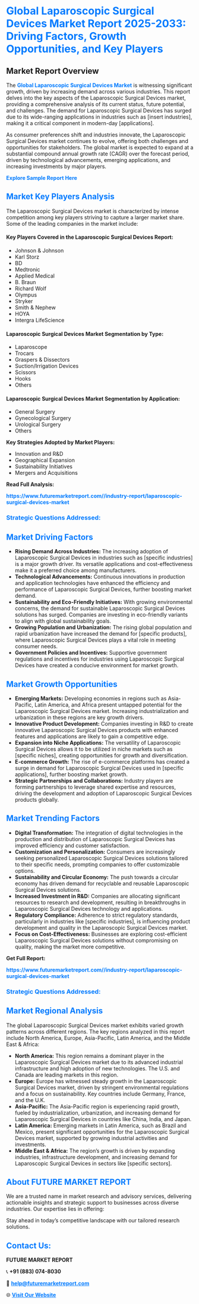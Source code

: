 <h1 style="color: #007BFF;">Global Laparoscopic Surgical Devices Market Report 2025-2033: Driving Factors, Growth Opportunities, and Key Players</h1>

<section id="overview">
<h2>Market Report Overview</h2>
<p>The <a href="https://www.futuremarketreport.com//industry-report/laparoscopic-surgical-devices-market" style="color: #007BFF; text-decoration: none;"><strong>Global Laparoscopic Surgical Devices Market</strong></a> is witnessing significant growth, driven by increasing demand across various industries. This report delves into the key aspects of the Laparoscopic Surgical Devices market, providing a comprehensive analysis of its current status, future potential, and challenges. The demand for Laparoscopic Surgical Devices has surged due to its wide-ranging applications in industries such as [insert industries], making it a critical component in modern-day [applications].</p>
<p>As consumer preferences shift and industries innovate, the Laparoscopic Surgical Devices market continues to evolve, offering both challenges and opportunities for stakeholders. The global market is expected to expand at a substantial compound annual growth rate (CAGR) over the forecast period, driven by technological advancements, emerging applications, and increasing investments by major players.</p>
</section>

<section id="overview">
<p><a href="https://www.futuremarketreport.com//request-sample/reportId=78609" style="color: #007BFF; text-decoration: none;"><strong>Explore Sample Report Here</strong></a></p>
</section>

<section id="key-players">
<h2 style="color: #007BFF;">Market Key Players Analysis</h2>
<p>The Laparoscopic Surgical Devices market is characterized by intense competition among key players striving to capture a larger market share. Some of the leading companies in the market include:</p>
<h4>Key Players Covered in the Laparoscopic Surgical Devices Report:</h4>
<ul><li>Johnson &amp; Johnson</li><li>Karl Storz</li><li>BD</li><li>Medtronic</li><li>Applied Medical</li><li>B. Braun</li><li>Richard Wolf</li><li>Olympus</li><li>Stryker</li><li>Smith &amp; Nephew</li><li>HOYA</li><li>Intergra LifeScience</li></ul>
<h4>Laparoscopic Surgical Devices Market Segmentation by Type:</h4>
<ul><li>Laparoscope</li><li>Trocars</li><li>Graspers &amp; Dissectors</li><li>Suction/Irrigation Devices</li><li>Scissors</li><li>Hooks</li><li>Others</li></ul>

<h4>Laparoscopic Surgical Devices Market Segmentation by Application:</h4>
<ul><li>General Surgery</li><li>Gynecological Surgery</li><li>Urological Surgery</li><li>Others</li></ul>
<p><strong>Key Strategies Adopted by Market Players:</strong></p>
<ul>
<li>Innovation and R&D</li>
<li>Geographical Expansion</li>
<li>Sustainability Initiatives</li>
<li>Mergers and Acquisitions</li>
</ul>
</section>

<section>
<p><strong>Read Full Analysis: </strong></p><a href="https://www.futuremarketreport.com//industry-report/laparoscopic-surgical-devices-market" style="color: #007BFF; text-decoration: none;"><strong>https://www.futuremarketreport.com//industry-report/laparoscopic-surgical-devices-market</strong></a>
<h3 style="color: #007BFF;">Strategic Questions Addressed:</h3>
</section>

<section id="driving-factors">
<h2 style="color: #007BFF;">Market Driving Factors</h2>
<ul>
<li><strong>Rising Demand Across Industries:</strong> The increasing adoption of Laparoscopic Surgical Devices in industries such as [specific industries] is a major growth driver. Its versatile applications and cost-effectiveness make it a preferred choice among manufacturers.</li>
<li><strong>Technological Advancements:</strong> Continuous innovations in production and application technologies have enhanced the efficiency and performance of Laparoscopic Surgical Devices, further boosting market demand.</li>
<li><strong>Sustainability and Eco-Friendly Initiatives:</strong> With growing environmental concerns, the demand for sustainable Laparoscopic Surgical Devices solutions has surged. Companies are investing in eco-friendly variants to align with global sustainability goals.</li>
<li><strong>Growing Population and Urbanization:</strong> The rising global population and rapid urbanization have increased the demand for [specific products], where Laparoscopic Surgical Devices plays a vital role in meeting consumer needs.</li>
<li><strong>Government Policies and Incentives:</strong> Supportive government regulations and incentives for industries using Laparoscopic Surgical Devices have created a conducive environment for market growth.</li>
</ul>
</section>

<section id="growth-opportunities">
<h2 style="color: #007BFF;">Market Growth Opportunities</h2>
<ul>
<li><strong>Emerging Markets:</strong> Developing economies in regions such as Asia-Pacific, Latin America, and Africa present untapped potential for the Laparoscopic Surgical Devices market. Increasing industrialization and urbanization in these regions are key growth drivers.</li>
<li><strong>Innovative Product Development:</strong> Companies investing in R&D to create innovative Laparoscopic Surgical Devices products with enhanced features and applications are likely to gain a competitive edge.</li>
<li><strong>Expansion into Niche Applications:</strong> The versatility of Laparoscopic Surgical Devices allows it to be utilized in niche markets such as [specific niches], creating opportunities for growth and diversification.</li>
<li><strong>E-commerce Growth:</strong> The rise of e-commerce platforms has created a surge in demand for Laparoscopic Surgical Devices used in [specific applications], further boosting market growth.</li>
<li><strong>Strategic Partnerships and Collaborations:</strong> Industry players are forming partnerships to leverage shared expertise and resources, driving the development and adoption of Laparoscopic Surgical Devices products globally.</li>
</ul>
</section>

<section id="trending-factors">
<h2 style="color: #007BFF;">Market Trending Factors</h2>
<ul>
<li><strong>Digital Transformation:</strong> The integration of digital technologies in the production and distribution of Laparoscopic Surgical Devices has improved efficiency and customer satisfaction.</li>
<li><strong>Customization and Personalization:</strong> Consumers are increasingly seeking personalized Laparoscopic Surgical Devices solutions tailored to their specific needs, prompting companies to offer customizable options.</li>
<li><strong>Sustainability and Circular Economy:</strong> The push towards a circular economy has driven demand for recyclable and reusable Laparoscopic Surgical Devices solutions.</li>
<li><strong>Increased Investment in R&D:</strong> Companies are allocating significant resources to research and development, resulting in breakthroughs in Laparoscopic Surgical Devices technology and applications.</li>
<li><strong>Regulatory Compliance:</strong> Adherence to strict regulatory standards, particularly in industries like [specific industries], is influencing product development and quality in the Laparoscopic Surgical Devices market.</li>
<li><strong>Focus on Cost-Effectiveness:</strong> Businesses are exploring cost-efficient Laparoscopic Surgical Devices solutions without compromising on quality, making the market more competitive.</li>
</ul>
</section>

<section>
<p><strong>Get Full Report: </strong></p><a href="https://www.futuremarketreport.com//industry-report/laparoscopic-surgical-devices-market" style="color: #007BFF; text-decoration: none;"><strong>https://www.futuremarketreport.com//industry-report/laparoscopic-surgical-devices-market</strong></a>
<h3 style="color: #007BFF;">Strategic Questions Addressed:</h3>
</section>


<section id="regional-analysis">
<h2 style="color: #007BFF;">Market Regional Analysis</h2>
<p>The global Laparoscopic Surgical Devices market exhibits varied growth patterns across different regions. The key regions analyzed in this report include North America, Europe, Asia-Pacific, Latin America, and the Middle East & Africa:</p>
<ul>
<li><strong>North America:</strong> This region remains a dominant player in the Laparoscopic Surgical Devices market due to its advanced industrial infrastructure and high adoption of new technologies. The U.S. and Canada are leading markets in this region.</li>
<li><strong>Europe:</strong> Europe has witnessed steady growth in the Laparoscopic Surgical Devices market, driven by stringent environmental regulations and a focus on sustainability. Key countries include Germany, France, and the U.K.</li>
<li><strong>Asia-Pacific:</strong> The Asia-Pacific region is experiencing rapid growth, fueled by industrialization, urbanization, and increasing demand for Laparoscopic Surgical Devices in countries like China, India, and Japan.</li>
<li><strong>Latin America:</strong> Emerging markets in Latin America, such as Brazil and Mexico, present significant opportunities for the Laparoscopic Surgical Devices market, supported by growing industrial activities and investments.</li>
<li><strong>Middle East & Africa:</strong> The region’s growth is driven by expanding industries, infrastructure development, and increasing demand for Laparoscopic Surgical Devices in sectors like [specific sectors].</li>
</ul>
</section>

<footer>
<h2 style="color: #007BFF;">About FUTURE MARKET REPORT</h2>
<p>We are a trusted name in market research and advisory services, delivering actionable insights and strategic support to businesses across diverse industries. Our expertise lies in offering:</p>

<p>Stay ahead in today’s competitive landscape with our tailored research solutions.</p>

<h2 style="color: #007BFF;">Contact Us:</h2>
<p><strong>FUTURE MARKET REPORT</strong></p>
<p>📞 <strong>+91 (883) 074-8030</strong></p>
<p>📧 <strong><a href="mailto:help@futuremarketreport.com" style="color: #007BFF;">help@futuremarketreport.com</a></strong></p>
<p>🌐 <strong><a href="https://www.futuremarketreport.com/" style="color: #007BFF;">Visit Our Website</a></strong></p>
</footer>